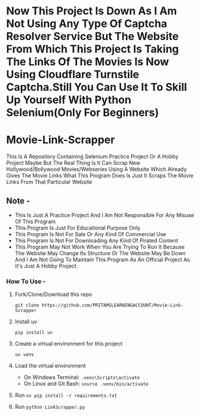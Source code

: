 # Now This Project Is Down As I Am Not Using Any Type Of Captcha Resolver Service But The Website From Which This Project Is Taking The Links Of The Movies Is Now Using Cloudflare Turnstile Captcha.Still You Can Use It To Skill Up Yourself With Python Selenium(Only For Beginners)

# Movie-Link-Scrapper

This Is A Repository Containing Selenium Practice Project Or A Hobby Project Maybe But The Real Thing Is It Can Scrap
New Hollywood/Bollywood Movies/Webseries Using A Website Which Already Gives The Movie Links What This Program Does Is
Just It Scraps The Movie Links From That Particular Website

## Note -

- This Is Just A Practice Project And I Am Not Responsible For Any Misuse Of This Program
- This Program Is Just For Educational Purpose Only
- This Program Is Not For Sale Or Any Kind Of Commercial Use
- This Program Is Not For Downloading Any Kind Of Pirated Content
- This Program May Not Work When You Are Trying To Run It Because The Website May Change Its Structure Or The Website
  May Be Down And I Am Not Going To Maintain This Program As An Official Project As It's Just A Hobby Project.


### How To Use -

1. Fork/Clone/Download this repo

   `git clone https://github.com/PRITAMSLEARNINGACCOUNT/Movie-Link-Scrapper`

2. Install uv

   `pip install uv`

3. Create a virtual environment for this project

   `uv venv`

4. Load the virtual environment

   - On Windows Terminal: `.venv\Scripts\activate`
   - On Linux and Git Bash: `source .venv/bin/activate`

5. Run `uv pip install -r requirements.txt`
6. Run `python LinkScrapper.py`
